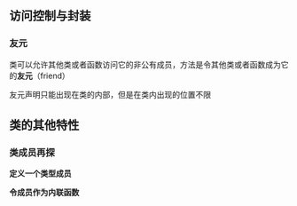 ## 访问控制与封装
### 友元
类可以允许其他类或者函数访问它的非公有成员，方法是令其他类或者函数成为它的**友元**（friend）

友元声明只能出现在类的内部，但是在类内出现的位置不限

## 类的其他特性
### 类成员再探
**定义一个类型成员**

**令成员作为内联函数**
